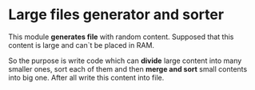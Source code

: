 # Large files generator and sorter
This module **generates file** with random content. 
Supposed that this content is large and can`t be placed in RAM. 

So the purpose is write code which can **divide** large content into many smaller ones, sort each of them and then **merge and sort** small contents into big one.
After all write this content into file.

